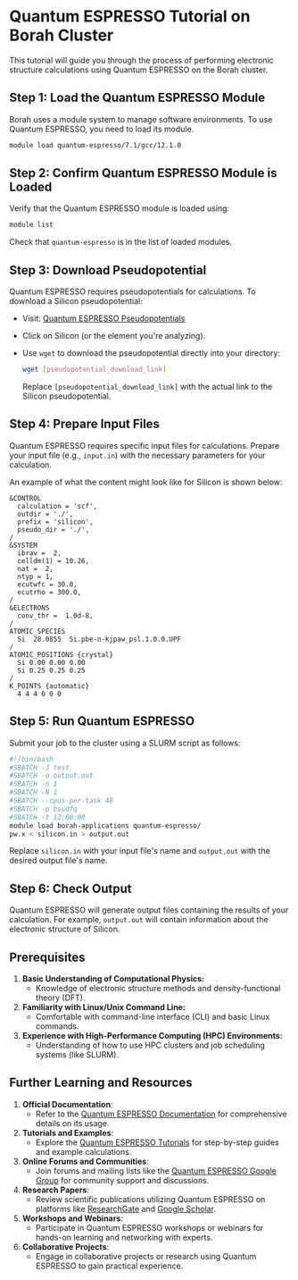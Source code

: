 # Quantum ESPRESSO Tutorial on Borah Cluster

This tutorial will guide you through the process of performing electronic structure calculations using Quantum ESPRESSO on the Borah cluster.

## Step 1: Load the Quantum ESPRESSO Module

Borah uses a module system to manage software environments. To use Quantum ESPRESSO, you need to load its module.

```bash
module load quantum-espresso/7.1/gcc/12.1.0
```

## Step 2: Confirm Quantum ESPRESSO Module is Loaded

Verify that the Quantum ESPRESSO module is loaded using:

```bash
module list
```

Check that `quantum-espresso` is in the list of loaded modules.

## Step 3: Download Pseudopotential

Quantum ESPRESSO requires pseudopotentials for calculations. To download a Silicon pseudopotential:

- Visit: [Quantum ESPRESSO Pseudopotentials](https://pseudopotentials.quantum-espresso.org/legacy_tables)
- Click on Silicon (or the element you're analyzing).
- Use `wget` to download the pseudopotential directly into your directory:

  ```bash
  wget [pseudopotential_download_link]
  ```

  Replace `[pseudopotential_download_link]` with the actual link to the Silicon pseudopotential.

## Step 4: Prepare Input Files

Quantum ESPRESSO requires specific input files for calculations. Prepare your input file (e.g., `input.in`) with the necessary parameters for your calculation.

An example of what the content might look like for Silicon is shown below:

```plaintext
&CONTROL
  calculation = 'scf',
  outdir = './',
  prefix = 'silicon',
  pseudo_dir = './',
/
&SYSTEM
  ibrav =  2, 
  celldm(1) = 10.26, 
  nat =  2, 
  ntyp = 1,
  ecutwfc = 30.0,
  ecutrho = 300.0,
/
&ELECTRONS
  conv_thr =  1.0d-8,
/
ATOMIC_SPECIES
  Si  28.0855  Si.pbe-n-kjpaw_psl.1.0.0.UPF
/
ATOMIC_POSITIONS {crystal}
  Si 0.00 0.00 0.00 
  Si 0.25 0.25 0.25
/
K_POINTS {automatic}
  4 4 4 0 0 0
```

## Step 5: Run Quantum ESPRESSO

Submit your job to the cluster using a SLURM script as follows:

```bash
#!/bin/bash
#SBATCH -J test
#SBATCH -o output.out
#SBATCH -n 1
#SBATCH -N 1
#SBATCH --cpus-per-task 48
#SBATCH -p bsudfq
#SBATCH -t 12:00:00
module load borah-applications quantum-espresso/
pw.x < silicon.in > output.out
```

Replace `silicon.in` with your input file's name and `output.out` with the desired output file's name.

## Step 6: Check Output

Quantum ESPRESSO will generate output files containing the results of your calculation. For example, `output.out` will contain information about the electronic structure of Silicon.

## Prerequisites
1. **Basic Understanding of Computational Physics:**
   - Knowledge of electronic structure methods and density-functional theory (DFT).
2. **Familiarity with Linux/Unix Command Line:**
   - Comfortable with command-line interface (CLI) and basic Linux commands.
3. **Experience with High-Performance Computing (HPC) Environments:**
   - Understanding of how to use HPC clusters and job scheduling systems (like SLURM).

## Further Learning and Resources
1. **Official Documentation**: 
   - Refer to the [Quantum ESPRESSO Documentation](https://www.quantum-espresso.org/resources/users-manual) for comprehensive details on its usage.
2. **Tutorials and Examples**: 
   - Explore the [Quantum ESPRESSO Tutorials](https://www.quantum-espresso.org/resources/tutorials) for step-by-step guides and example calculations.
3. **Online Forums and Communities**: 
   - Join forums and mailing lists like the [Quantum ESPRESSO Google Group](https://groups.google.com/g/quantum-environ-users) for community support and discussions.
4. **Research Papers**: 
   - Review scientific publications utilizing Quantum ESPRESSO on platforms like [ResearchGate](https://www.researchgate.net/) and [Google Scholar](https://scholar.google.com/).
5. **Workshops and Webinars**: 
   - Participate in Quantum ESPRESSO workshops or webinars for hands-on learning and networking with experts.
6. **Collaborative Projects**: 
   - Engage in collaborative projects or research using Quantum ESPRESSO to gain practical experience.

